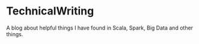 # TechnicalWriting
A blog about helpful things I have found in Scala, Spark, Big Data and other things.

